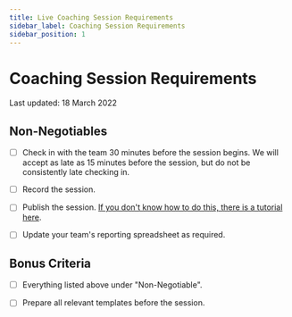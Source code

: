 ```yaml
---
title: Live Coaching Session Requirements
sidebar_label: Coaching Session Requirements
sidebar_position: 1
---
```


# Coaching Session Requirements

Last updated: 18 March 2022

## Non-Negotiables

- [ ] Check in with the team 30 minutes before the session begins. We will accept as late as 15 minutes before the session, but do not be consistently late checking in.

- [ ] Record the session.

- [ ] Publish the session. [If you don't know how to do this, there is a tutorial here](../publishing-recorded-sessions.md).

- [ ] Update your team's reporting spreadsheet as required.

## Bonus Criteria

- [ ] Everything listed above under "Non-Negotiable".

- [ ] Prepare all relevant templates before the session.
